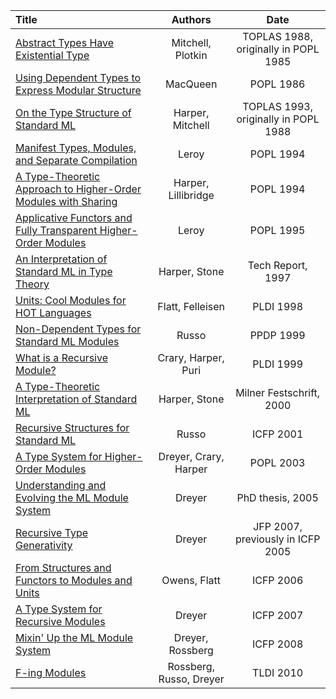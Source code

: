 | Title | Authors | Date |
|:------|:-------:|:----:|
|[Abstract Types Have Existential Type](pdfs/mitchell88.pdf)| Mitchell, Plotkin | TOPLAS 1988, originally in POPL 1985 |
|[Using Dependent Types to Express Modular Structure](pdfs/macqueen86.pdf)| MacQueen | POPL 1986 |
|[On the Type Structure of Standard ML](pdfs/harper93.pdf)| Harper, Mitchell | TOPLAS 1993, originally in POPL 1988 |
|[Manifest Types, Modules, and Separate Compilation](pdfs/leroy94.pdf)| Leroy | POPL 1994 |
|[A Type-Theoretic Approach to Higher-Order Modules with Sharing](pdfs/harper94.pdf)| Harper, Lillibridge | POPL 1994 |
|[Applicative Functors and Fully Transparent Higher-Order Modules](pdfs/leroy95.pdf)| Leroy | POPL 1995 |
|[An Interpretation of Standard ML in Type Theory](pdfs/harper-stone-long.pdf)| Harper, Stone | Tech Report, 1997 |
|[Units: Cool Modules for HOT Languages](pdfs/flatt98.pdf)| Flatt, Felleisen | PLDI 1998 |
|[Non-Dependent Types for Standard ML Modules](pdfs/russo99.pdf)| Russo | PPDP 1999 |
|[What is a Recursive Module?](pdfs/crary99.pdf)| Crary, Harper, Puri | PLDI 1999 |
|[A Type-Theoretic Interpretation of Standard ML](pdfs/harper-stone-short.pdf)| Harper, Stone | Milner Festschrift, 2000 |
|[Recursive Structures for Standard ML](pdfs/russo01.pdf)| Russo | ICFP 2001 |
|[A Type System for Higher-Order Modules](pdfs/dreyer03.pdf)| Dreyer, Crary, Harper | POPL 2003 |
|[Understanding and Evolving the ML Module System](pdfs/dreyer-thesis.pdf)| Dreyer | PhD thesis, 2005 |
|[Recursive Type Generativity](pdfs/dreyer-rtg.pdf)| Dreyer | JFP 2007, previously in ICFP 2005 |
|[From Structures and Functors to Modules and Units](pdfs/owens06.pdf)| Owens, Flatt | ICFP 2006 |
|[A Type System for Recursive Modules](pdfs/dreyer07.pdf)| Dreyer | ICFP 2007 |
|[Mixin' Up the ML Module System](pdfs/mixml-long.pdf)| Dreyer, Rossberg | ICFP 2008 |
|[F-ing Modules](pdfs/f-ing.pdf)| Rossberg, Russo, Dreyer | TLDI 2010 |
